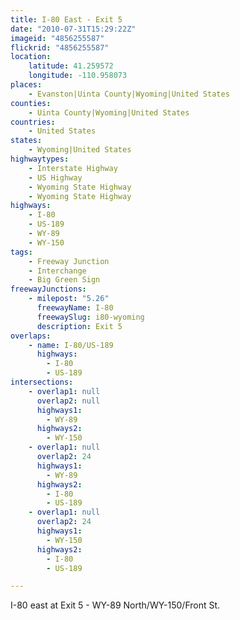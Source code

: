 ```yaml
---
title: I-80 East - Exit 5
date: "2010-07-31T15:29:22Z"
imageid: "4856255587"
flickrid: "4856255587"
location:
    latitude: 41.259572
    longitude: -110.958073
places:
    - Evanston|Uinta County|Wyoming|United States
counties:
    - Uinta County|Wyoming|United States
countries:
    - United States
states:
    - Wyoming|United States
highwaytypes:
    - Interstate Highway
    - US Highway
    - Wyoming State Highway
    - Wyoming State Highway
highways:
    - I-80
    - US-189
    - WY-89
    - WY-150
tags:
    - Freeway Junction
    - Interchange
    - Big Green Sign
freewayJunctions:
    - milepost: "5.26"
      freewayName: I-80
      freewaySlug: i80-wyoming
      description: Exit 5
overlaps:
    - name: I-80/US-189
      highways:
        - I-80
        - US-189
intersections:
    - overlap1: null
      overlap2: null
      highways1:
        - WY-89
      highways2:
        - WY-150
    - overlap1: null
      overlap2: 24
      highways1:
        - WY-89
      highways2:
        - I-80
        - US-189
    - overlap1: null
      overlap2: 24
      highways1:
        - WY-150
      highways2:
        - I-80
        - US-189

---
```

I-80 east at Exit 5 - WY-89 North/WY-150/Front St.